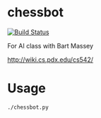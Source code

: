 chessbot
========

[![Build Status](https://travis-ci.org/[nibalizer]/[chessbot].png)](https://travis-ci.org/[nibalizer]/[chessbot])

For AI class with Bart Massey

http://wiki.cs.pdx.edu/cs542/


Usage
=====


    ./chessbot.py
